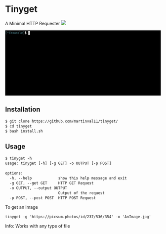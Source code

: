 # Tinyget
A Minimal HTTP Requester
<a target="_blank" href="LICENSE" title="License: GNU"><img src="https://img.shields.io/badge/License-GNU-green.svg"></a>

<p align="center">
<img src="https://github.com/martinval11/tinyget/blob/main/example/example.gif"/>
</p>

## Installation

```console
$ git clone https://github.com/martinval11/tinyget/
$ cd tinyget
$ bash install.sh
```

## Usage

```console
$ tinyget -h
usage: tinyget [-h] [-g GET] -o OUTPUT [-p POST]

options:
  -h, --help            show this help message and exit
  -g GET, --get GET     HTTP GET Request
  -o OUTPUT, --output OUTPUT
                        Output of the request
  -p POST, --post POST  HTTP POST Request
```

To get an image
```
tinyget -g 'https://picsum.photos/id/237/536/354' -o 'AnImage.jpg'
```
Info: Works with any type of file
